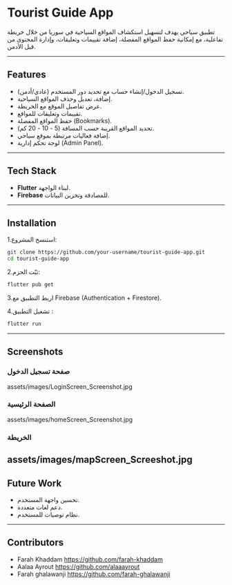 # Tourist Guide App 

تطبيق سياحي يهدف لتسهيل استكشاف المواقع السياحية في سوريا من خلال خريطة تفاعلية، مع إمكانية حفظ المواقع المفضلة، إضافة تقييمات وتعليقات، وإدارة المحتوى من قبل الأدمن.  

---

## Features
- تسجيل الدخول/إنشاء حساب مع تحديد دور المستخدم (عادي/أدمن).  
- إضافة، تعديل وحذف المواقع السياحية.  
- عرض تفاصيل الموقع مع الخريطة.  
- تقييمات وتعليقات للمواقع.  
- حفظ المواقع المفضلة (Bookmarks).  
- تحديد المواقع القريبة حسب المسافة (5 - 10 - 20 كم).  
- إضافة فعاليات مرتبطة بموقع سياحي.  
- لوحة تحكم إدارية (Admin Panel).  

---

## Tech Stack
- **Flutter** لبناء الواجهة.  
- **Firebase** للمصادقة وتخزين البيانات.  

---

##  Installation
1.استنسخ المشروع:
   ```bash
   git clone https://github.com/your-username/tourist-guide-app.git
   cd tourist-guide-app
   ```

2.ثبّت الحزم:
```bash
flutter pub get
```

3.اربط التطبيق مع Firebase (Authentication + Firestore).

4.تشغيل التطبيق :
   ```bash
flutter run
```
---
##  Screenshots
### صفحة تسجيل الدخول
assets/images/LoginScreen_Screenshot.jpg

### الصفحة الرئيسية
assets/images/homeScreen_Screenshot.jpg

### الخريطة

assets/images/mapScreen_Screeshot.jpg
---

##  Future Work
- تحسين واجهة المستخدم.  
- دعم لغات متعددة.  
- نظام توصيات للمستخدم.  

---

##  Contributors
- Farah Khaddam https://github.com/farah-khaddam
- Aalaa Ayrout https://github.com/alaaayrout
- Farah ghalawanji https://github.com/farah-ghalawanji

